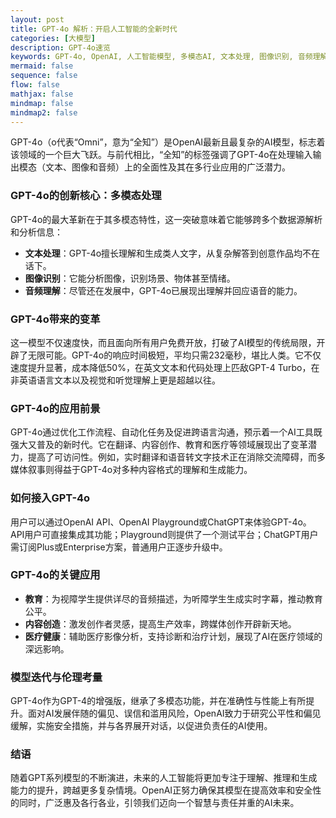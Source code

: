 ```yaml
---
layout: post
title: GPT-4o 解析：开启人工智能的全新时代
categories: [大模型]
description: GPT-4o速览
keywords: GPT-4o, OpenAI, 人工智能模型, 多模态AI, 文本处理, 图像识别, 音频理解, 语言翻译, 内容创作, 教育科技, 医疗健康, 无障碍通信, GPT-4o应用, GPT-4o访问方式, 人工智能伦理, GPT-4o对比, GPT-3, GPT-3.5, GPT-4, AI未来发展, 免费AI工具, 人工智能革新, 机器学习进步
mermaid: false
sequence: false
flow: false
mathjax: false
mindmap: false
mindmap2: false
---
```




GPT-4o（o代表“Omni”，意为“全知”）是OpenAI最新且最复杂的AI模型，标志着该领域的一个巨大飞跃。与前代相比，“全知”的标签强调了GPT-4o在处理输入输出模态（文本、图像和音频）上的全面性及其在多行业应用的广泛潜力。

### GPT-4o的创新核心：多模态处理
GPT-4o的最大革新在于其多模态特性，这一突破意味着它能够跨多个数据源解析和分析信息：
- **文本处理**：GPT-4o擅长理解和生成类人文字，从复杂解答到创意作品均不在话下。
- **图像识别**：它能分析图像，识别场景、物体甚至情绪。
- **音频理解**：尽管还在发展中，GPT-4o已展现出理解并回应语音的能力。

### GPT-4o带来的变革
这一模型不仅速度快，而且面向所有用户免费开放，打破了AI模型的传统局限，开辟了无限可能。GPT-4o的响应时间极短，平均只需232毫秒，堪比人类。它不仅速度提升显著，成本降低50%，在英文文本和代码处理上匹敌GPT-4 Turbo，在非英语语言文本以及视觉和听觉理解上更是超越以往。

### GPT-4o的应用前景
GPT-4o通过优化工作流程、自动化任务及促进跨语言沟通，预示着一个AI工具既强大又普及的新时代。它在翻译、内容创作、教育和医疗等领域展现出了变革潜力，提高了可访问性。例如，实时翻译和语音转文字技术正在消除交流障碍，而多媒体叙事则得益于GPT-4o对多种内容格式的理解和生成能力。

### 如何接入GPT-4o
用户可以通过OpenAI API、OpenAI Playground或ChatGPT来体验GPT-4o。API用户可直接集成其功能；Playground则提供了一个测试平台；ChatGPT用户需订阅Plus或Enterprise方案，普通用户正逐步升级中。

### GPT-4o的关键应用
- **教育**：为视障学生提供详尽的音频描述，为听障学生生成实时字幕，推动教育公平。
- **内容创造**：激发创作者灵感，提高生产效率，跨媒体创作开辟新天地。
- **医疗健康**：辅助医疗影像分析，支持诊断和治疗计划，展现了AI在医疗领域的深远影响。

### 模型迭代与伦理考量
GPT-4o作为GPT-4的增强版，继承了多模态功能，并在准确性与性能上有所提升。面对AI发展伴随的偏见、误信和滥用风险，OpenAI致力于研究公平性和偏见缓解，实施安全措施，并与各界展开对话，以促进负责任的AI使用。

### 结语
随着GPT系列模型的不断演进，未来的人工智能将更加专注于理解、推理和生成能力的提升，跨越更多复杂情境。OpenAI正努力确保其模型在提高效率和安全性的同时，广泛惠及各行各业，引领我们迈向一个智慧与责任并重的AI未来。
